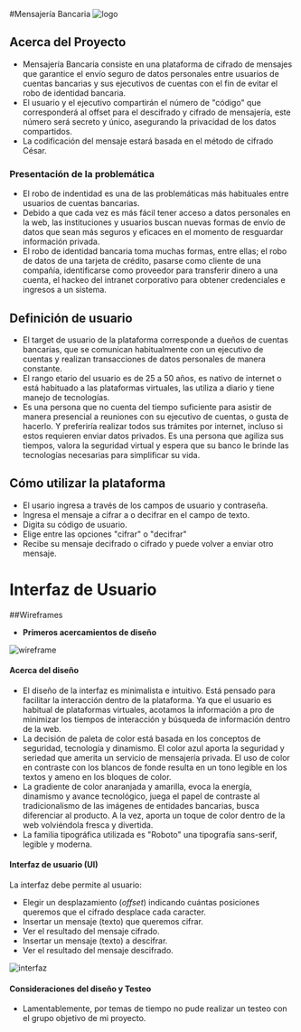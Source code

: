 #Mensajería Bancaria
![logo](https://i.ibb.co/n1fYnYD/Logo.png)

## Acerca del Proyecto

- Mensajería Bancaria consiste en una plataforma de cifrado de mensajes que garantice el envío seguro de datos personales entre usuarios de cuentas bancarias y sus ejecutivos de cuentas con el fin de evitar el robo de identidad bancaria. 
- El usuario y el ejecutivo compartirán el número de "código" que corresponderá al offset para el descifrado y cifrado de mensajería, este número será secreto y único, asegurando la privacidad de los datos compartidos. 
- La codificación del mensaje estará basada en el método de cifrado César.

### Presentación de la problemática

- El robo de indentidad es una de las problemáticas más habituales entre usuarios de cuentas bancarias. 
- Debido a que cada vez es más fácil tener acceso a datos personales en la web, las instituciones y usuarios buscan nuevas formas de envío de datos que sean más seguros y eficaces en el momento de resguardar información privada.
- El robo de identidad bancaria toma muchas formas, entre ellas; el robo de datos de una tarjeta de crédito, pasarse como cliente de una compañía, identificarse como proveedor para transferir dinero a una cuenta, el hackeo del intranet corporativo para obtener credenciales e ingresos a un sistema. 

## Definición de usuario 

- El target de usuario de la plataforma corresponde a dueños de cuentas bancarias, que se comunican habitualmente con un ejecutivo de cuentas y realizan transacciones de datos personales de manera constante. 
- El rango etario del usuario es de 25 a 50 años, es nativo de internet o está habituado a las plataformas virtuales, las utiliza a diario y tiene manejo de tecnologías. 
- Es una persona que no cuenta del tiempo suficiente para asistir de manera presencial a reuniones con su ejecutivo de cuentas, o gusta de hacerlo. Y preferiría realizar todos sus trámites por internet, incluso si estos requieren enviar datos privados. Es una persona que agiliza sus tiempos, valora la seguridad virtual y espera que su banco le brinde las tecnologías necesarias para simplificar su vida. 

## Cómo utilizar la plataforma
- El usario ingresa a través de los campos de usuario y contraseña.
- Ingresa el mensaje a cifrar a o decifrar en el campo de texto. 
- Digita su código de usuario.
- Elige entre las opciones "cifrar" o "decifrar"
- Recibe su mensaje decifrado o cifrado y puede volver a enviar otro mensaje. 

# Interfaz de Usuario

##Wireframes
- **Primeros acercamientos de diseño**

![wireframe](https://i.ibb.co/s1r3Kf7/IMG-9695.jpg)


#### Acerca del diseño

- El diseño de la interfaz es minimalista e intuitivo. Está pensado para facilitar la interacción dentro de la plataforma. Ya que el usuario es habitual de plataformas virtuales, acotamos la información a pro de minimizar los tiempos de interacción y búsqueda de información dentro de la web. 
- La decisión de paleta de color está basada en los conceptos de seguridad, tecnología y dinamismo. El color azul aporta la seguridad y seriedad que amerita un servicio de mensajería privada. El uso de color en contraste con los blancos de fonde resulta en un tono legible en los textos y ameno en los bloques de color. 
- La gradiente de color anaranjada y amarilla, evoca la energía, dinamismo y avance tecnológico, juega el papel de contraste al tradicionalismo de las imágenes de entidades bancarias, busca diferenciar al producto. A la vez, aporta un toque de color dentro de la web volviéndola fresca y divertida.
- La familia tipográfica utilizada es "Roboto" una tipografía sans-serif, legible y moderna.

#### Interfaz de usuario (UI)

La interfaz debe permite al usuario:
- Elegir un desplazamiento (_offset_) indicando cuántas posiciones queremos que el cifrado desplace cada caracter.
- Insertar un mensaje (texto) que queremos cifrar.
- Ver el resultado del mensaje cifrado.
- Insertar un mensaje (texto) a descifrar.
- Ver el resultado del mensaje descifrado.

![interfaz](https://i.ibb.co/Xz8pg5k/Captura-de-pantalla-2019-08-26-a-la-s-03-18-28.png)


#### Consideraciones del diseño y Testeo
- Lamentablemente, por temas de tiempo no pude realizar un testeo con el grupo objetivo de mi proyecto.